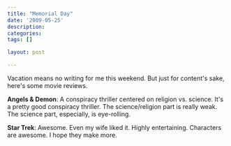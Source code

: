 ```yaml
---
title: "Memorial Day"
date: '2009-05-25'
description:
categories:
tags: []

layout: post

---
```

Vacation means no writing for me this weekend. But just for content's sake, here's some movie reviews.

**Angels &amp; Demon**: A conspiracy thriller centered on religion vs. science. It's a pretty good conspiracy thriller. The science/religion part is really weak. The science part, especially, is eye-rolling.

**Star Trek**: Awesome. Even my wife liked it. Highly entertaining. Characters are awesome. I hope they make more.